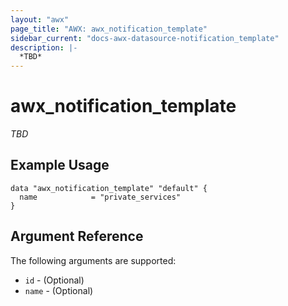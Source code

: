 ```yaml
---
layout: "awx"
page_title: "AWX: awx_notification_template"
sidebar_current: "docs-awx-datasource-notification_template"
description: |-
  *TBD*
---
```


# awx_notification_template

*TBD*

## Example Usage

```hcl
data "awx_notification_template" "default" {
  name            = "private_services"
}
```

## Argument Reference

The following arguments are supported:

* `id` - (Optional) 
* `name` - (Optional) 

